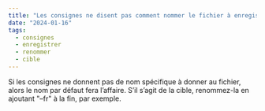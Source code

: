 ```yaml
---
title: "Les consignes ne disent pas comment nommer le fichier à enregistrer. Je le nomme comme je veux ?"
date: "2024-01-16"
tags:
  - consignes
  - enregistrer
  - renommer
  - cible
---
```


Si les consignes ne donnent pas de nom spécifique à donner au fichier, alors le nom par défaut fera l’affaire. S’il s’agit de la cible, renommez-la en ajoutant "–fr" à la fin, par exemple.


